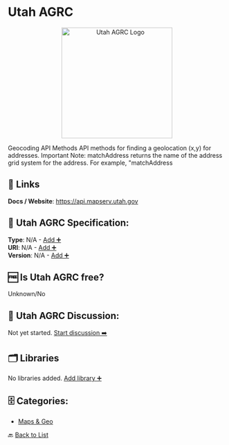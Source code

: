 # Utah AGRC
<p align="center">
    <img width="256" src="https://raw.githubusercontent.com/apis-list/apis-list/main/apis/utah-agrc/logo_256x256.png" alt="Utah AGRC Logo"/>
</p>
Geocoding API Methods API methods for finding a geolocation (x,y) for addresses. Important Note: matchAddress returns the name of the address grid system for the address. For example, "matchAddress

##  🔗 Links
**Docs / Website**: https://api.mapserv.utah.gov

## 🧬 Utah AGRC Specification:
**Type**: N/A - [Add ➕](https://github.com/apis-list/apis-list/edit/main/apis/utah-agrc/utah-agrc.yaml)  
**URI**: N/A - [Add ➕](https://github.com/apis-list/apis-list/edit/main/apis/utah-agrc/utah-agrc.yaml)  
**Version**: N/A - [Add ➕](https://github.com/apis-list/apis-list/edit/main/apis/utah-agrc/utah-agrc.yaml)

## 🆓 Is Utah AGRC free?
 Unknown/No 

## 💬 Utah AGRC Discussion:
Not yet started. [Start discussion ➡️](https://github.com/apis-list/apis-list/discussions/new)

## 🗂️ Libraries

No libraries added. [Add library ➕](https://github.com/apis-list/apis-list/edit/main/apis/utah-agrc/utah-agrc.yaml)    


## 🗄️ Categories:
- [Maps & Geo](https://github.com/apis-list/apis-list#maps--geo-)

🔙  [Back to List](https://github.com/apis-list/apis-list)
